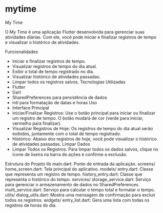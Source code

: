 # mytime

My Time

O My Time é uma aplicação Flutter desenvolvida para gerenciar suas atividades diárias. Com ele, você pode iniciar e finalizar registros de tempo e visualizar o histórico de atividades.

Funcionalidades
  - Iniciar e finalizar registros de tempo.
  - Visualizar registros de tempo do dia atual.
  - Exibir o total de tempo registrado no dia.
  - Visualizar histórico de atividades passadas.
  - Limpar todos os registros salvos.
Tecnologias Utilizadas
  - Flutter
  - Dart
  - SharedPreferences para persistência de dados
  - intl para formatação de datas e horas
Uso
  - Interface Principal
  - Iniciar/Finalizar Registros: Use o botão principal para iniciar ou finalizar um registro de tempo. O botão mudará de cor (verde para iniciar, vermelho para     finalizar).
  - Visualizar Registros de Hoje: Os registros de tempo do dia atual serão exibidos, juntamente com o total de tempo registrado.
  - Histórico: Abaixo dos registros de hoje, você pode visualizar o histórico de atividades passadas.
Limpar Dados
  - Limpar Todos os Registros: Para limpar todos os dados salvos, clique no ícone de lixeira na barra de ações e confirme a exclusão.

Estrutura do Projeto
lib
  main.dart: Ponto de entrada da aplicação.
  screens/
    home_screen.dart: Tela principal do aplicativo.
  models/
    entry.dart: Classe que representa um registro de tempo.
    history_entry.dart: Classe que representa o histórico do tempo.
  services/
    storage_service.dart: Serviço para gerenciar o armazenamento de dados no SharedPreferences.
    multi_service.dart: Serviço para calcular o tempo total e formatar o tempo.
  utils/
    dialog_utils.dart: Mostra uma mensagem de confirmação para excluir todos os registros.
  widgets/
    entry_list.dart: Gera uma lista com todas os registros de horas do dia.
